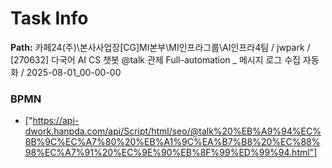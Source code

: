 # Task Info

**Path:** 카페24(주)\본사사업장\[CG]MI본부\MI인프라그룹\AI인프라4팀 / jwpark / [270632] 다국어 AI CS 챗봇 @talk 관제 Full-automation _ 메시지 로그 수집 자동화 / 2025-08-01_00-00-00

### BPMN
- ["https://api-dwork.hanpda.com/api/Script/html/seo/@talk%20%EB%A9%94%EC%8B%9C%EC%A7%80%20%EB%A1%9C%EA%B7%B8%20%EC%88%98%EC%A7%91%20%EC%9E%90%EB%8F%99%ED%99%94.html"]

